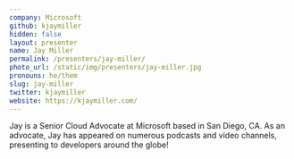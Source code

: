 ```yaml
---
company: Microsoft
github: kjaymiller
hidden: false
layout: presenter
name: Jay Miller
permalink: /presenters/jay-miller/
photo_url: /static/img/presenters/jay-miller.jpg
pronouns: he/them
slug: jay-miller
twitter: kjaymiller
website: https://kjaymiller.com/
---
```


Jay is a Senior Cloud Advocate at Microsoft based in San Diego, CA. As an advocate, Jay has appeared on numerous podcasts and video channels, presenting to developers around the globe!
